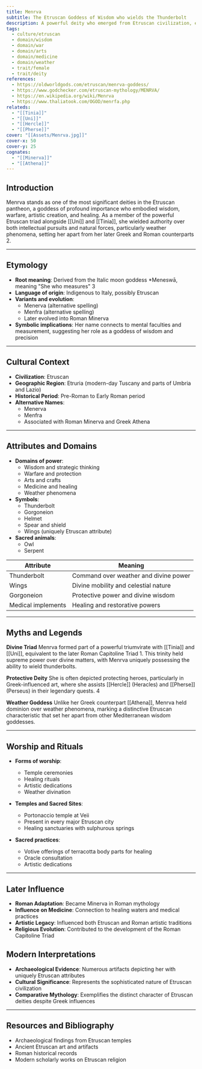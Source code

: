 ```yaml
---
title: Menrva
subtitle: The Etruscan Goddess of Wisdom who wields the Thunderbolt
description: A powerful deity who emerged from Etruscan civilization, embodying wisdom, war, art, and healing, distinguished by her command over weather and lightning
tags:
  - culture/etruscan
  - domain/wisdom
  - domain/war
  - domain/arts
  - domain/medicine
  - domain/weather
  - trait/female
  - trait/deity
references:
  - https://oldworldgods.com/etruscan/menrva-goddess/
  - https://www.godchecker.com/etruscan-mythology/MENRVA/
  - https://en.wikipedia.org/wiki/Menrva
  - https://www.thaliatook.com/OGOD/menrfa.php
relateds:
  - "[[Tinia]]"
  - "[[Uni]]"
  - "[[Hercle]]"
  - "[[Pherse]]"
cover: "[[Assets/Menrva.jpg]]"
cover-x: 50
cover-y: 25
cognates:
  - "[[Minerva]]"
  - "[[Athena]]"
---
```

## Introduction
Menrva stands as one of the most significant deities in the Etruscan pantheon, a goddess of profound importance who embodied wisdom, warfare, artistic creation, and healing. As a member of the powerful Etruscan triad alongside [[Uni]] and [[Tinia]], she wielded authority over both intellectual pursuits and natural forces, particularly weather phenomena, setting her apart from her later Greek and Roman counterparts <mcreference link="https://www.godchecker.com/etruscan-mythology/MENRVA/" index="2">2</mcreference>.

---

## Etymology

- **Root meaning**: Derived from the Italic moon goddess *Meneswā, meaning "She who measures" <mcreference link="https://en.wikipedia.org/wiki/Menrva" index="3">3</mcreference>
- **Language of origin**: Indigenous to Italy, possibly Etruscan
- **Variants and evolution**:
  - Menerva (alternative spelling)
  - Menfra (alternative spelling)
  - Later evolved into Roman Minerva
- **Symbolic implications**: Her name connects to mental faculties and measurement, suggesting her role as a goddess of wisdom and precision

---

## Cultural Context

- **Civilization**: Etruscan
- **Geographic Region**: Etruria (modern-day Tuscany and parts of Umbria and Lazio)
- **Historical Period**: Pre-Roman to Early Roman period
- **Alternative Names**:
  - Menerva
  - Menfra
  - Associated with Roman Minerva and Greek Athena

---

## Attributes and Domains

- **Domains of power**: 
  - Wisdom and strategic thinking
  - Warfare and protection
  - Arts and crafts
  - Medicine and healing
  - Weather phenomena
- **Symbols**: 
  - Thunderbolt
  - Gorgoneion
  - Helmet
  - Spear and shield
  - Wings (uniquely Etruscan attribute)
- **Sacred animals**: 
  - Owl
  - Serpent

| Attribute | Meaning |
|-----------|----------|
| Thunderbolt | Command over weather and divine power |
| Wings | Divine mobility and celestial nature |
| Gorgoneion | Protective power and divine wisdom |
| Medical implements | Healing and restorative powers |

---

## Myths and Legends

**Divine Triad**
Menrva formed part of a powerful triumvirate with [[Tinia]] and [[Uni]], equivalent to the later Roman Capitoline Triad <mcreference link="https://oldworldgods.com/etruscan/menrva-goddess/" index="1">1</mcreference>. This trinity held supreme power over divine matters, with Menrva uniquely possessing the ability to wield thunderbolts.

**Protective Deity**
She is often depicted protecting heroes, particularly in Greek-influenced art, where she assists [[Hercle]] (Heracles) and [[Pherse]] (Perseus) in their legendary quests. <mcreference link="https://www.thaliatook.com/OGOD/menrfa.php" index="4">4</mcreference>

**Weather Goddess**
Unlike her Greek counterpart [[Athena]], Menrva held dominion over weather phenomena, marking a distinctive Etruscan characteristic that set her apart from other Mediterranean wisdom goddesses.

---

## Worship and Rituals

- **Forms of worship**:
  - Temple ceremonies
  - Healing rituals
  - Artistic dedications
  - Weather divination

- **Temples and Sacred Sites**:
  - Portonaccio temple at Veii
  - Present in every major Etruscan city
  - Healing sanctuaries with sulphurous springs

- **Sacred practices**:
  - Votive offerings of terracotta body parts for healing
  - Oracle consultation
  - Artistic dedications

---

## Later Influence

- **Roman Adaptation**: Became Minerva in Roman mythology
- **Influence on Medicine**: Connection to healing waters and medical practices
- **Artistic Legacy**: Influenced both Etruscan and Roman artistic traditions
- **Religious Evolution**: Contributed to the development of the Roman Capitoline Triad

## Modern Interpretations

- **Archaeological Evidence**: Numerous artifacts depicting her with uniquely Etruscan attributes
- **Cultural Significance**: Represents the sophisticated nature of Etruscan civilization
- **Comparative Mythology**: Exemplifies the distinct character of Etruscan deities despite Greek influences

---

## Resources and Bibliography

- Archaeological findings from Etruscan temples
- Ancient Etruscan art and artifacts
- Roman historical records
- Modern scholarly works on Etruscan religion